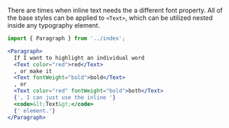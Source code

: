 There are times when inline text needs the a different font property. All of the base styles can be applied to `<Text>`, which can be utilized nested inside any typography element.

```jsx inside Markdown
import { Paragraph } from '../index';

<Paragraph>
  If I want to highlight an individual word
  <Text color="red">red</Text>
  , or make it
  <Text fontWeight="bold">bold</Text>
  , or
  <Text color="red" fontWeight="bold">both</Text>
  {', I can just use the inline '}
  <code>&lt;Text&gt;</code>
  {' element.'}
</Paragraph>
```
